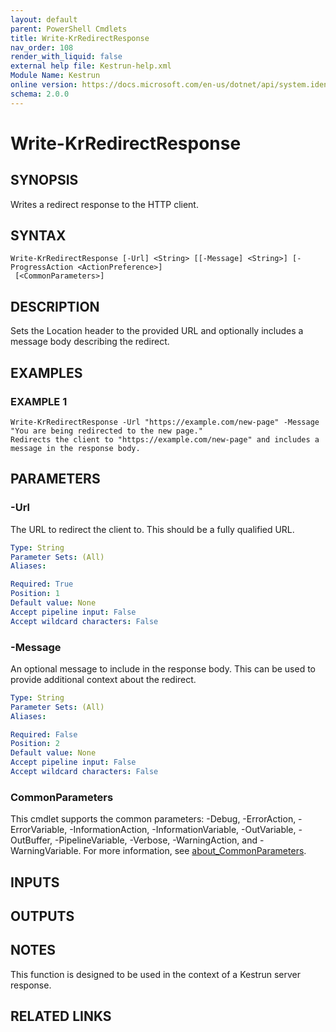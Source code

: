 ```yaml
---
layout: default
parent: PowerShell Cmdlets
title: Write-KrRedirectResponse
nav_order: 108
render_with_liquid: false
external help file: Kestrun-help.xml
Module Name: Kestrun
online version: https://docs.microsoft.com/en-us/dotnet/api/system.identitymodel.tokens.jwt.jwtsecuritytoken?view=azure-dotnet
schema: 2.0.0
---
```


# Write-KrRedirectResponse

## SYNOPSIS
Writes a redirect response to the HTTP client.

## SYNTAX

```
Write-KrRedirectResponse [-Url] <String> [[-Message] <String>] [-ProgressAction <ActionPreference>]
 [<CommonParameters>]
```

## DESCRIPTION
Sets the Location header to the provided URL and optionally includes a
message body describing the redirect.

## EXAMPLES

### EXAMPLE 1
```
Write-KrRedirectResponse -Url "https://example.com/new-page" -Message "You are being redirected to the new page."
Redirects the client to "https://example.com/new-page" and includes a message in the response body.
```

## PARAMETERS

### -Url
The URL to redirect the client to.
This should be a fully qualified URL.

```yaml
Type: String
Parameter Sets: (All)
Aliases:

Required: True
Position: 1
Default value: None
Accept pipeline input: False
Accept wildcard characters: False
```

### -Message
An optional message to include in the response body.
This can be used to provide additional context about the redirect.

```yaml
Type: String
Parameter Sets: (All)
Aliases:

Required: False
Position: 2
Default value: None
Accept pipeline input: False
Accept wildcard characters: False
```



### CommonParameters
This cmdlet supports the common parameters: -Debug, -ErrorAction, -ErrorVariable, -InformationAction, -InformationVariable, -OutVariable, -OutBuffer, -PipelineVariable, -Verbose, -WarningAction, and -WarningVariable. For more information, see [about_CommonParameters](http://go.microsoft.com/fwlink/?LinkID=113216).

## INPUTS

## OUTPUTS

## NOTES
This function is designed to be used in the context of a Kestrun server response.

## RELATED LINKS

